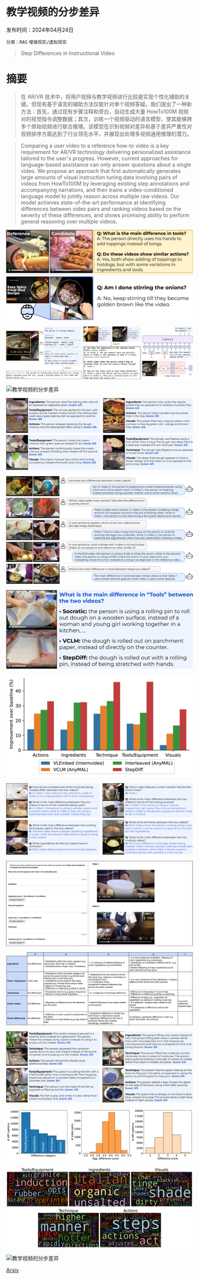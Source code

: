 # 教学视频的分步差异

发布时间：2024年04月24日

`分类：RAG` `增强现实/虚拟现实`

> Step Differences in Instructional Video

# 摘要

> 在 AR/VR 技术中，将用户视频与教学视频进行比较是实现个性化辅助的关键。但现有基于语言的辅助方法仅能针对单个视频答疑。我们提出了一种新方法：首先，通过现有步骤注释和旁白，自动生成大量 HowTo100M 视频对的视觉指令调整数据；其次，训练一个视频驱动的语言模型，使其能够跨多个原始视频进行联合推理。该模型在识别视频对差异和基于差异严重性对视频排序方面达到了行业领先水平，并展现出处理多视频通用推理的潜力。

> Comparing a user video to a reference how-to video is a key requirement for AR/VR technology delivering personalized assistance tailored to the user's progress. However, current approaches for language-based assistance can only answer questions about a single video. We propose an approach that first automatically generates large amounts of visual instruction tuning data involving pairs of videos from HowTo100M by leveraging existing step annotations and accompanying narrations, and then trains a video-conditioned language model to jointly reason across multiple raw videos. Our model achieves state-of-the-art performance at identifying differences between video pairs and ranking videos based on the severity of these differences, and shows promising ability to perform general reasoning over multiple videos.

![教学视频的分步差异](../../../paper_images/2404.16222/x1.png)

![教学视频的分步差异](../../../paper_images/2404.16222/x2.png)

![教学视频的分步差异](../../../paper_images/2404.16222/x3.png)

![教学视频的分步差异](../../../paper_images/2404.16222/x4.png)

![教学视频的分步差异](../../../paper_images/2404.16222/x5.png)

![教学视频的分步差异](../../../paper_images/2404.16222/x6.png)

![教学视频的分步差异](../../../paper_images/2404.16222/x7.png)

![教学视频的分步差异](../../../paper_images/2404.16222/x8.png)

![教学视频的分步差异](../../../paper_images/2404.16222/x9.png)

![教学视频的分步差异](../../../paper_images/2404.16222/x10.png)

![教学视频的分步差异](../../../paper_images/2404.16222/x11.png)

![教学视频的分步差异](../../../paper_images/2404.16222/x12.png)

![教学视频的分步差异](../../../paper_images/2404.16222/x13.png)

![教学视频的分步差异](../../../paper_images/2404.16222/x14.png)

[Arxiv](https://arxiv.org/abs/2404.16222)